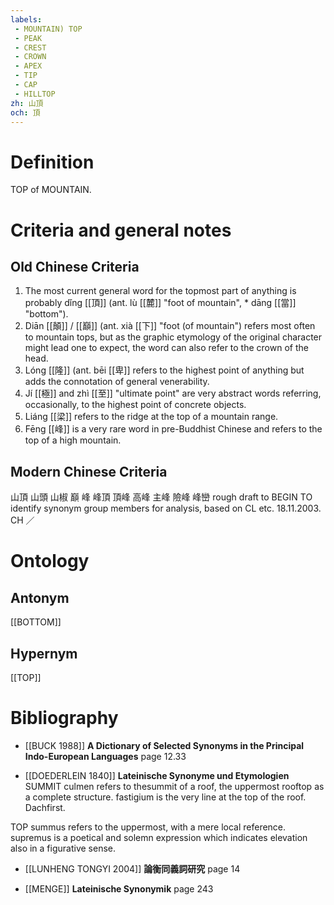 ```yaml
---
labels: 
 - MOUNTAIN) TOP
 - PEAK
 - CREST
 - CROWN
 - APEX
 - TIP
 - CAP
 - HILLTOP
zh: 山頂
och: 頂
---
```


# Definition
TOP of MOUNTAIN.
# Criteria and general notes
## Old Chinese Criteria
1. The most current general word for the topmost part of anything is probably dǐng [[頂]] (ant. lù [[麓]] "foot of mountain", * dāng [[當]] "bottom").
2. Diān [[顛]] / [[巔]] (ant. xià [[下]] "foot (of mountain") refers most often to mountain tops, but as the graphic etymology of the original character might lead one to expect, the word can also refer to the crown of the head.
3. Lóng [[隆]] (ant. bēi [[卑]] refers to the highest point of anything but adds the connotation of general venerability.
4. Jí [[極]] and zhì [[至]] "ultimate point" are very abstract words referring, occasionally, to the highest point of concrete objects.
5. Liáng [[梁]] refers to the ridge at the top of a mountain range.
6. Fēng [[峰]] is a very rare word in pre-Buddhist Chinese and refers to the top of a high mountain.
## Modern Chinese Criteria
山頂
山頭
山椒
巔
峰
峰頂
頂峰
高峰
主峰
險峰
峰巒
rough draft to BEGIN TO identify synonym group members for analysis, based on CL etc. 18.11.2003. CH ／
# Ontology

## Antonym
[[BOTTOM]]
## Hypernym
[[TOP]]
# Bibliography
- [[BUCK 1988]]
**A Dictionary of Selected Synonyms in the Principal Indo-European Languages** page 12.33

- [[DOEDERLEIN 1840]]
**Lateinische Synonyme und Etymologien** 
SUMMIT
culmen refers to thesummit of a roof, the uppermost rooftop as a complete structure.
fastigium is the very line at the top of the roof. Dachfirst.

TOP
summus refers to the uppermost, with a mere local reference.
supremus is a poetical and solemn expression which indicates elevation also in a figurative sense.
- [[LUNHENG TONGYI 2004]]
**論衡同義詞研究** page 14

- [[MENGE]]
**Lateinische Synonymik** page 243
